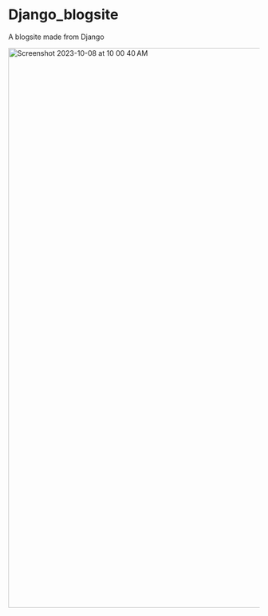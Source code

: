# Django_blogsite
A blogsite made from Django

<img width="1124" alt="Screenshot 2023-10-08 at 10 00 40 AM" src="https://github.com/SomilKSharma/Django_blogsite/assets/120346284/f4188aaa-753f-41c2-ba29-90bcee7e61eb">
